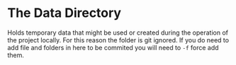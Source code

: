 # The Data Directory

Holds temporary data that might be used or created during the operation of the project
locally. For this reason the folder is git ignored. If you do need to add file and
folders in here to be commited you will need to `-f` force add them.
